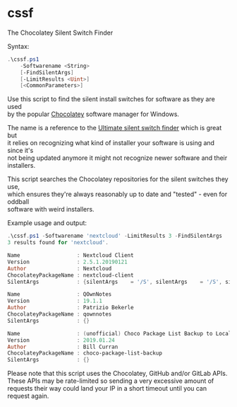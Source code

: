# cssf
The Chocolatey Silent Switch Finder

Syntax:
```powershell
.\cssf.ps1
    -Softwarename <String>
    [-FindSilentArgs]
    [-LimitResults <Uint>]
    [<CommonParameters>]
```

Use this script to find the silent install switches for software as they are used  
by the popular [Chocolatey](https://chocolatey.org/) software manager for Windows.

The name is a reference to the [Ultimate silent switch finder](https://deployhappiness.com/the-ultimate-exe-silent-switch-finder/) which is great but  
it relies on recognizing what kind of installer your software is using and since it's  
not being updated anymore it might not recognize newer software and their installers.

This script searches the Chocolatey repositories for the silent switches they use,  
which ensures they're always reasonably up to date and "tested" - even for oddball  
software with weird installers.

Example usage and output:
```powershell
.\cssf.ps1 -Softwarename 'nextcloud' -LimitResults 3 -FindSilentArgs
3 results found for 'nextcloud'.

Name                  : Nextcloud Client
Version               : 2.5.1.20190121
Author                : Nextcloud
ChocolateyPackageName : nextcloud-client
SilentArgs            : {silentArgs    = '/S', silentArgs    = '/S', silentArgs    = '/S', silentArgs    = '/S'...}

Name                  : QOwnNotes
Version               : 19.1.1
Author                : Patrizio Bekerle
ChocolateyPackageName : qownnotes
SilentArgs            : {}

Name                  : (unofficial) Choco Package List Backup to Local and Cloud (Script + Task)
Version               : 2019.01.24
Author                : Bill Curran
ChocolateyPackageName : choco-package-list-backup
SilentArgs            : {}
```

Please note that this script uses the Chocolatey, GitHub and/or GitLab APIs. These APIs may be rate-limited
so sending a very excessive amount of requests their way could land your IP in a short timeout until you can request again.
